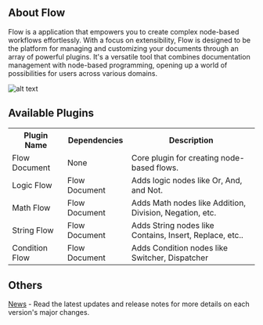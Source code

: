 About Flow
-------------------------------------------------------------------------------

Flow is a application that empowers you to create complex node-based workflows effortlessly. With a focus on extensibility, Flow is designed to be the platform for managing and customizing your documents through an array of powerful plugins. It's a versatile tool that combines documentation management with node-based programming, opening up a world of possibilities for users across various domains.

![alt text](https://user-images.githubusercontent.com/26785529/272376935-cf722e8f-061b-4e5e-8db6-48c0cbafa6e4.png)

Available Plugins
-------------------------------------------------------------------------------

<table>
  <tr>
    <th>Plugin Name</th>
    <th>Dependencies</th>
    <th>Description</th>
  </tr>
  <tr>
    <td>Flow Document</td>
    <td>None</td>
    <td>Core plugin for creating node-based flows.</td>
  </tr>
  <tr>
    <td>Logic Flow</td>
    <td>Flow Document</td>
    <td>Adds logic nodes like Or, And, and Not.</td>
  </tr>
  <tr>
    <td>Math Flow</td>
    <td>Flow Document</td>
    <td>Adds Math nodes like Addition, Division, Negation, etc.</td>
  </tr>
  <tr>
    <td>String Flow</td>
    <td>Flow Document</td>
    <td>Adds String nodes like Contains, Insert, Replace, etc..</td>
  </tr>
  <tr>
    <td>Condition Flow</td>
    <td>Flow Document</td>
    <td>Adds Condition nodes like Switcher, Dispatcher</td>
  </tr>
</table>

Others
-------------------------------------------------------------------------------

[News](https://github.com/AdamMinge/flow_app/blob/master/NEWS.md) - Read the latest updates and release notes for more details on each version's major changes.